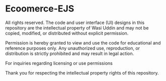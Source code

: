 ﻿# Ecoomerce-EJS


All rights reserved. The code and user interface (UI) designs in this repository are the intellectual property of Wasi Uddin and may not be copied, modified, or distributed without explicit permission.

Permission is hereby granted to view and use the code for educational and reference purposes only. Any unauthorized use, reproduction, or distribution is strictly prohibited and may result in legal action.

For inquiries regarding licensing or use permissions

Thank you for respecting the intellectual property rights of this repository.
